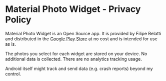 # Material Photo Widget - Privacy Policy

Material Photo Widget is an Open Source app. It is provided by Filipe Belatti and distributed in the [Google Play Store](https://play.google.com/store/apps/details?id=com.fibelatti.photowidget) at no cost and is intended for use as is.

The photos you select for each widget are stored on your device. No additional data is collected. There are no analytics tracking usage.

Android itself might track and send data (e.g. crash reports) beyond my control.
